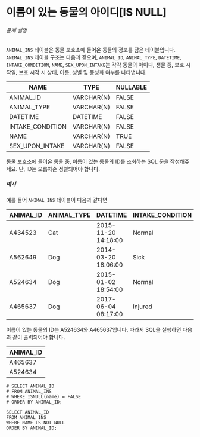 # 이름이 있는 동물의 아이디[IS NULL]

###### 문제 설명

`ANIMAL_INS` 테이블은 동물 보호소에 들어온 동물의 정보를 담은 테이블입니다. `ANIMAL_INS` 테이블 구조는 다음과 같으며, `ANIMAL_ID`, `ANIMAL_TYPE`, `DATETIME`, `INTAKE_CONDITION`, `NAME`, `SEX_UPON_INTAKE`는 각각 동물의 아이디, 생물 종, 보호 시작일, 보호 시작 시 상태, 이름, 성별 및 중성화 여부를 나타냅니다.

| NAME             | TYPE       | NULLABLE |
| ---------------- | ---------- | -------- |
| ANIMAL_ID        | VARCHAR(N) | FALSE    |
| ANIMAL_TYPE      | VARCHAR(N) | FALSE    |
| DATETIME         | DATETIME   | FALSE    |
| INTAKE_CONDITION | VARCHAR(N) | FALSE    |
| NAME             | VARCHAR(N) | TRUE     |
| SEX_UPON_INTAKE  | VARCHAR(N) | FALSE    |

동물 보호소에 들어온 동물 중, 이름이 있는 동물의 ID를 조회하는 SQL 문을 작성해주세요. 단, ID는 오름차순 정렬되어야 합니다.

##### 예시

예를 들어 `ANIMAL_INS` 테이블이 다음과 같다면

| ANIMAL_ID | ANIMAL_TYPE | DATETIME            | INTAKE_CONDITION | NAME       | SEX_UPON_INTAKE |
| --------- | ----------- | ------------------- | ---------------- | ---------- | --------------- |
| A434523   | Cat         | 2015-11-20 14:18:00 | Normal           | NULL       | Spayed Female   |
| A562649   | Dog         | 2014-03-20 18:06:00 | Sick             | NULL       | Spayed Female   |
| A524634   | Dog         | 2015-01-02 18:54:00 | Normal           | *Belle     | Intact Female   |
| A465637   | Dog         | 2017-06-04 08:17:00 | Injured          | *Commander | Neutered Male   |

이름이 있는 동물의 ID는 A524634와 A465637입니다. 따라서 SQL을 실행하면 다음과 같이 출력되어야 합니다.

| ANIMAL_ID |
| --------- |
| A465637   |
| A524634   |

```mysql
# SELECT ANIMAL_ID
# FROM ANIMAL_INS
# WHERE ISNULL(name) = FALSE
# ORDER BY ANIMAL_ID;

SELECT ANIMAL_ID
FROM ANIMAL_INS
WHERE NAME IS NOT NULL
ORDER BY ANIMAL_ID;
```


